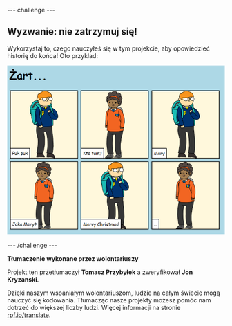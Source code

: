 --- challenge ---

## Wyzwanie: nie zatrzymuj się!

Wykorzystaj to, czego nauczyłeś się w tym projekcie, aby opowiedzieć historię do końca! Oto przykład:

![zrzut ekranu](images/story-final.png)

--- /challenge ---


**Tłumaczenie wykonane przez wolontariuszy**

Projekt ten przetłumaczył **Tomasz Przybyłek** a zweryfikował **Jon Kryzanski**.

Dzięki naszym wspaniałym wolontariuszom, ludzie na całym świecie mogą nauczyć się kodowania. Tłumacząc nasze projekty możesz pomóc nam dotrzeć do większej liczby ludzi. Więcej informacji na stronie [rpf.io/translate](https://rpf.io/translate).